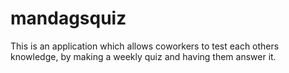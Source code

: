 # mandagsquiz

This is an application which allows coworkers to test each others knowledge, by making a weekly quiz and having them answer it.